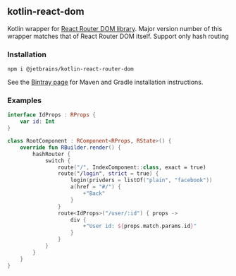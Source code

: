 ## kotlin-react-dom

Kotlin wrapper for [React Router DOM library](https://reacttraining.com/react-router/). 
Major version number of this wrapper matches that of React Router DOM itself.
Support only hash routing

### Installation

`npm i @jetbrains/kotlin-react-router-dom`

See the [Bintray page](https://bintray.com/kotlin/kotlin-js-wrappers/kotlin-react-router-dom) for Maven and Gradle installation instructions.

### Examples

```kotlin
interface IdProps : RProps {
    var id: Int
}

class RootComponent : RComponent<RProps, RState>() {
    override fun RBuilder.render() {
        hashRouter {
            switch {
                route("/", IndexComponent::class, exact = true)
                route("/login", strict = true) {
                    login(privders = listOf("plain", "facebook"))
                    a(href = "#/") {
                        +"Back"
                    }
                }
                route<IdProps>("/user/:id") { props ->
                    div {
                        +"User id: ${props.match.params.id}"
                    }
                }
            }
        }
    }
}
```
